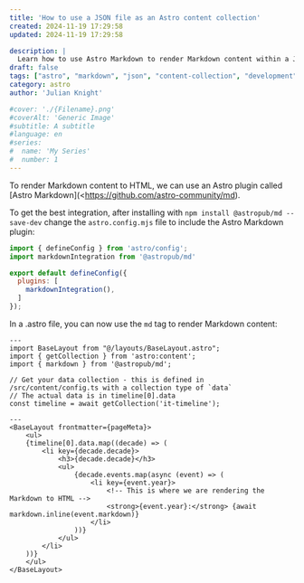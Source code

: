 ```yaml
---
title: 'How to use a JSON file as an Astro content collection'
created: 2024-11-19 17:29:58
updated: 2024-11-19 17:29:58

description: |
  Learn how to use Astro Markdown to render Markdown content within a JSON file, as Astro does not automatically render JSON files in content collections.
draft: false
tags: ["astro", "markdown", "json", "content-collection", "development"]
category: astro
author: 'Julian Knight'

#cover: './{Filename}.png'
#coverAlt: 'Generic Image'
#subtitle: A subtitle
#language: en
#series:
#  name: 'My Series'
#  number: 1
---
```


To render Markdown content to HTML, we can use an Astro plugin called [Astro Markdown](<https://github.com/astro-community/md).

To get the best integration, after installing with `npm install @astropub/md --save-dev` change the `astro.config.mjs` file to include the Astro Markdown plugin:

```javascript
import { defineConfig } from 'astro/config';
import markdownIntegration from '@astropub/md'

export default defineConfig({
  plugins: [
    markdownIntegration(),
  ]
});
```

In a .astro file, you can now use the `md` tag to render Markdown content:

```astro
---
import BaseLayout from "@/layouts/BaseLayout.astro";
import { getCollection } from 'astro:content';
import { markdown } from '@astropub/md';

// Get your data collection - this is defined in /src/content/config.ts with a collection type of `data`
// The actual data is in timeline[0].data
const timeline = await getCollection('it-timeline');

---
<BaseLayout frontmatter={pageMeta}>
    <ul>
    {timeline[0].data.map((decade) => (
        <li key={decade.decade}>
            <h3>{decade.decade}</h3>
            <ul>
                {decade.events.map(async (event) => (
                    <li key={event.year}>
                        <!-- This is where we are rendering the Markdown to HTML -->
                        <strong>{event.year}:</strong> {await markdown.inline(event.markdown)}
                    </li>
                ))}
            </ul>
        </li>
    ))}
    </ul>
</BaseLayout>
